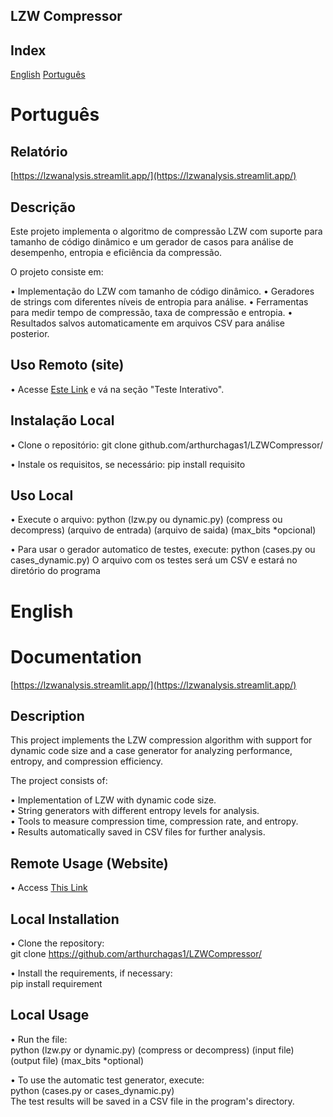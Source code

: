 ## LZW Compressor

## Index
[English](#english)
[Português](#portugues)

# Português

## Relatório
[https://lzwanalysis.streamlit.app/](https://lzwanalysis.streamlit.app/)

## Descrição

Este projeto implementa o algoritmo de compressão LZW com suporte para tamanho de código dinâmico e um gerador de casos para análise de desempenho, entropia e eficiência da compressão.

O projeto consiste em:

• Implementação do LZW com tamanho de código dinâmico.
• Geradores de strings com diferentes níveis de entropia para análise.
• Ferramentas para medir tempo de compressão, taxa de compressão e entropia.
• Resultados salvos automaticamente em arquivos CSV para análise posterior.

## Uso Remoto (site)

• Acesse [Este Link](https://lzwanalysis.streamlit.app/) e vá na seção "Teste Interativo".

## Instalação Local

• Clone o repositório: 
git clone github.com/arthurchagas1/LZWCompressor/

• Instale os requisitos, se necessário:
pip install requisito

## Uso Local

• Execute o arquivo:
python (lzw.py ou dynamic.py) (compress ou decompress) (arquivo de entrada) (arquivo de saida) (max_bits *opcional)

• Para usar o gerador automatico de testes, execute:
python (cases.py ou cases_dynamic.py)
O arquivo com os testes será um CSV e estará no diretório do programa

# English

# Documentation
[https://lzwanalysis.streamlit.app/](https://lzwanalysis.streamlit.app/)

## Description

This project implements the LZW compression algorithm with support for dynamic code size and a case generator for analyzing performance, entropy, and compression efficiency.

The project consists of:

• Implementation of LZW with dynamic code size.  
• String generators with different entropy levels for analysis.  
• Tools to measure compression time, compression rate, and entropy.  
• Results automatically saved in CSV files for further analysis.

## Remote Usage (Website)

• Access [This Link](https://lzwanalysis.streamlit.app/)

## Local Installation

• Clone the repository:  
git clone https://github.com/arthurchagas1/LZWCompressor/

• Install the requirements, if necessary:  
pip install requirement

## Local Usage

• Run the file:  
python (lzw.py or dynamic.py) (compress or decompress) (input file) (output file) (max_bits *optional)

• To use the automatic test generator, execute:  
python (cases.py or cases_dynamic.py)  
The test results will be saved in a CSV file in the program's directory.

